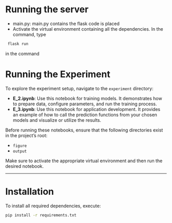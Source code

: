 # Running the server
- main.py: main.py contains the flask code is placed
- Activate the virtual environment containing all the dependencies. In the command, type
```bash
 flask run
```
in the command
# Running the Experiment

To explore the experiment setup, navigate to the `experiment` directory:

- **E_2.ipynb**: Use this notebook for training models. It demonstrates how to prepare data, configure parameters, and run the training process.
- **E_3.ipynb**: Use this notebook for application development. It provides an example of how to call the prediction functions from your chosen models and visualize or utilize the results.

Before running these notebooks, ensure that the following directories exist in the project’s root:

- `figure`  
- `output`  

Make sure to activate the appropriate virtual environment and then run the desired notebook.

---

# Installation

To install all required dependencies, execute:

```bash
pip install -r requirements.txt
```
